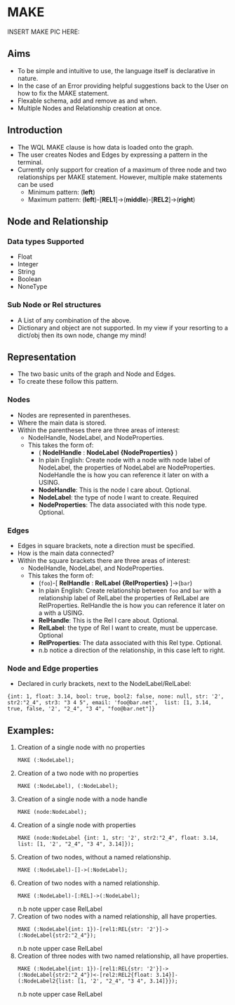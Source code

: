 # MAKE

INSERT MAKE PIC HERE:

## Aims
* To be simple and intuitive to use, the language itself is declarative in nature.
* In the case of an Error providing helpful suggestions back to the User on how to fix the MAKE statement.
* Flexable schema, add and remove as and when.
* Multiple Nodes and Relationship creation at once.


## Introduction
* The WQL MAKE clause is how data is loaded onto the graph.
* The user creates Nodes and Edges by expressing a pattern in the terminal.
* Currently only support for creation of a maximum of three node and two relationships per MAKE statement. However, multiple make statements can be used
    * Minimum pattern:  (**left**)
    * Maximum pattern:  (**left**)-[**REL1**]->(**middle**)-[**REL2**]->(**right**)


## Node and Relationship

### Data types Supported
* Float
* Integer
* String
* Boolean
* NoneType

### Sub Node or Rel structures
* A List of any combination of the above.
* Dictionary and object are not supported. In my view if your resorting to a dict/obj then its own node, change my mind!

## Representation
* The two basic units of the graph and Node and Edges.
* To create these follow this pattern.

### Nodes
* Nodes are represented in parentheses.
* Where the main data is stored.
* Within the parentheses there are three areas of interest:
  * NodelHandle, NodeLabel, and NodeProperties.
  * This takes the form of:
    * (  **NodelHandle**  :  **NodeLabel** **{NodeProperties}**  )
    * In plain English: Create node with a node with node label of NodeLabel, the properties of NodeLabel are NodeProperties. NodeHandle the is how you can reference it later on with a USING.
    * **NodeHandle**: This is the node I care about. Optional.
    * **NodeLabel**: the type of node I want to create. Required
    * **NodeProperties**: The data associated with this node type. Optional.

### Edges
* Edges in square brackets, note a direction must be specified.
* How is the main data connected?
* Within the square brackets there are three areas of interest:
  * NodelHandle, NodeLabel, and NodeProperties.
  * This takes the form of:
    * (`foo`)-\[  **RelHandle**  :  **RelLabel** **{RelProperties}**  \]->(`bar`)
    * In plain English: Create relationship between `foo` and `bar` with a relationship label of RelLabel the properties of RelLabel are RelProperties. RelHandle the is how you can reference it later on a with a USING.
    * **RelHandle**: This is the Rel I care about. Optional.
    * **RelLabel**: the type of Rel I want to create, must be uppercase. Optional
    * **RelProperties**: The data associated with this Rel type. Optional.
    * n.b notice a direction of the relationship, in this case left to right.

### Node and Edge properties
* Declared in curly brackets, next to the NodelLabel/RelLabel:

```
{int: 1, float: 3.14, bool: true, bool2: false, none: null, str: '2', str2:"2_4", str3: "3 4 5", email: 'foo@bar.net',  list: [1, 3.14, true, false, '2', "2_4", "3 4", "foo@bar.net"]}
```


## Examples:

1. Creation of a single node with no properties
    ```
    MAKE (:NodeLabel);
    ```
2. Creation of a two node with no properties
    ```
    MAKE (:NodeLabel), (:NodeLabel);
    ```
3. Creation of a single node with a node handle
    ```
    MAKE (node:NodeLabel);
    ```
4. Creation of a single node with properties
    ```
    MAKE (node:NodeLabel {int: 1, str: '2', str2:"2_4", float: 3.14, list: [1, '2', "2_4", "3 4", 3.14]});
    ```
5. Creation of two nodes, without a named relationship.
    ```
    MAKE (:NodeLabel)-[]->(:NodeLabel);
    ```
6. Creation of two nodes with a named relationship.
    ```
    MAKE (:NodeLabel)-[:REL]->(:NodeLabel);
    ```
   n.b note upper case RelLabel
7. Creation of two nodes with a named relationship, all have properties.
    ```
    MAKE (:NodeLabel{int: 1})-[rel1:REL{str: '2'}]->(:NodeLabel{str2:"2_4"});
    ```
   n.b note upper case RelLabel
8. Creation of three nodes with two named relationship, all have properties.
    ```
    MAKE (:NodeLabel{int: 1})-[rel1:REL{str: '2'}]->(:NodeLabel{str2:"2_4"})<-[rel2:REL2{float: 3.14}]-(:NodeLabel2{list: [1, '2', "2_4", "3 4", 3.14]}});
    ```
   n.b note upper case RelLabel
